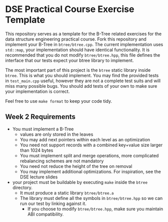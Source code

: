 # DSE Practical Course Exercise Template
This repository serves as a template for the B-Tree related exercises for the data structure engineering practical course.
Fork this repository and implement your B-Tree in `btree/btree.cpp`.
The current implementation uses `std::map`, your implementation should have identical functionality.
It is recommended that you do not modify `btree/btree.hpp`,
this file defines the interface that our tests expect your btree library to implement.

The most important part of this project is the `btree` static library inside `btree`. This is what you should implement.
You may find the provided tests in `test_main.cpp` useful,
however they are not a complete test suits and will miss many possible bugs.
You should add tests of your own to make sure your implementation is correct.

Feel free to use `make format` to keep your code tidy.

## Week 2 Requirements
- You must implement a B-Tree
  - values are only stored in the leaves
  - You may add next pointers within each level as an optimization
  - You need not support records with a combined key+value size larger than 1024 bytes
  - You must implement split and merge operations, more complicated rebalancing schemes are not mandatory
  - You need not reduce the height of the tree on removal
  - You may implement additional optimizations. For inspiration, see the DSE lecture slides
- your project must be buildable by executing `make` inside the `btree` directory.
  - It must produce a static library `btree/btree.a`
  - The library must define all the symbols in `btree/btree.hpp` so we can run our test by linking against it.
    - If you choose to modify `btree/btree.hpp`, make sure you maintain ABI compatibility.